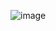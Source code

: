 ![image](https://github.com/dhruvabhat24/Leetcode-2024/assets/122305929/bcfe3de2-bdc2-46e1-9b94-861a0c89a6a6)
